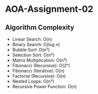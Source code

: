 # AOA-Assignment-02

## Algorithm	Complexity
- Linear Search: O(n)
- Binary Search:	O(log n)
- Bubble Sort: O(n²)
- Selection Sort: O(n²)
- Matrix Multiplication: O(n³)
- Fibonacci (Recursive): O(2ⁿ)
- Fibonacci (Iterative): O(n)
- Factorial (Recursive): O(n)
- Nested Loops:	O(n²)
- Recursive Power Function:	O(n)
